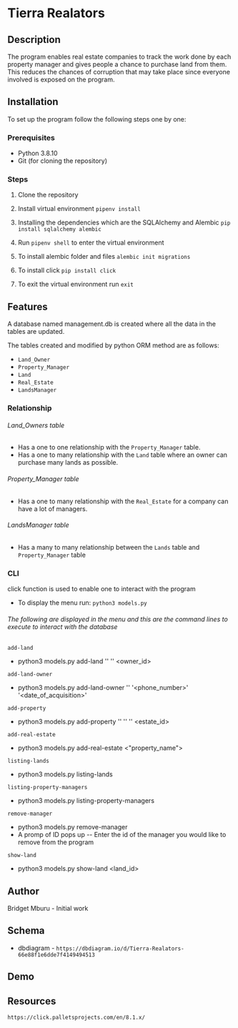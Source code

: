 # Tierra Realators

## Description
The program enables real estate companies to track the work done by each property manager and gives people a chance to purchase land from them. This reduces the chances of corruption that may take place since everyone involved is exposed on the program.

## Installation
To set up the program follow the following steps one by one:

### Prerequisites
- Python 3.8.10
- Git (for cloning the repository)

### Steps
1. Clone the repository

2. Install virtual environment
    `pipenv install`

3. Installing the dependencies which are the SQLAlchemy and Alembic
    `pip install sqlalchemy alembic`

4. Run `pipenv shell` to enter the virtual environment

5. To install alembic folder and files
        `alembic init migrations`

6. To install click 
        `pip install click`

7. To exit the virtual environment run 
        `exit`

## Features
A database named management.db is created where all the data in the tables are updated.

The tables created and modified by python ORM method are as follows:
- `Land_Owner`
- `Property_Manager`
- `Land`
- `Real_Estate`
- `LandsManager`

### Relationship
###### Land_Owners table
- Has a one to one relationship with the `Property_Manager` table.
- Has a one to many relationship with the `Land` table where an owner can purchase many lands as possible.

###### Property_Manager table
- Has a one to many relationship with the `Real_Estate` for a company can have a lot of managers.

###### LandsManager table
- Has a many to many relationship between the `Lands` table and `Property_Manager` table


### CLI
click function is used to enable one to interact with the program

- To display the menu run:
    `python3 models.py`

###### The following are displayed in the menu and this are the command lines to execute to interact with the database
`add-land`
- python3 models.py add-land '<place>' '<size acres>' <owner_id>

`add-land-owner`
- python3 models.py add-land-owner '<name>' '<phone_number>' '<date_of_acquisition>'

`add-property`
- python3 models.py add-property '<name>' '<gender>' '<contact>' <estate_id>

`add-real-estate`
- python3 models.py add-real-estate <"property_name">

`listing-lands`
- python3 models.py listing-lands

`listing-property-managers`
- python3 models.py listing-property-managers

`remove-manager`
- python3 models.py remove-manager
- A promp of ID pops up -- Enter the id of the manager you would like to remove from the program

`show-land`
- python3 models.py show-land <land_id>

## Author
Bridget Mburu - Initial work

## Schema 
- dbdiagram - `https://dbdiagram.io/d/Tierra-Realators-66e88f1e6dde7f4149494513`

## Demo 


## Resources
`https://click.palletsprojects.com/en/8.1.x/`







